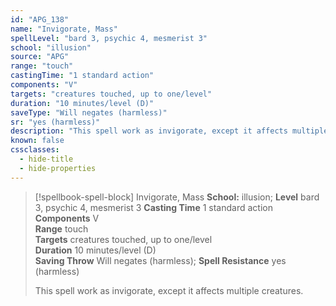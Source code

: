 ```yaml
---
id: "APG_138"
name: "Invigorate, Mass"
spellLevel: "bard 3, psychic 4, mesmerist 3"
school: "illusion"
source: "APG"
range: "touch"
castingTime: "1 standard action"
components: "V"
targets: "creatures touched, up to one/level"
duration: "10 minutes/level (D)"
saveType: "Will negates (harmless)"
sr: "yes (harmless)"
description: "This spell work as invigorate, except it affects multiple creatures."
known: false
cssclasses:
  - hide-title
  - hide-properties
---
```


> [!spellbook-spell-block] Invigorate, Mass
> **School:** illusion; **Level** bard 3, psychic 4, mesmerist 3
> **Casting Time** 1 standard action  
> **Components** V  
> **Range** touch  
> **Targets** creatures touched, up to one/level  
> **Duration** 10 minutes/level (D)  
> **Saving Throw** Will negates (harmless); **Spell Resistance** yes (harmless)
> 
> This spell work as invigorate, except it affects multiple creatures.